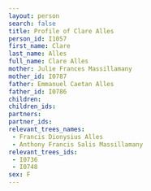 ```yaml
---
layout: person
search: false
title: Profile of Clare Alles
person_id: I1057
first_name: Clare
last_name: Alles
full_name: Clare Alles
mother: Julie Frances Massillamany
mother_id: I0787
father: Emmanuel Caetan Alles
father_id: I0786
children:
children_ids:
partners:
partner_ids:
relevant_trees_names:
 - Francis Dionysius Alles
 - Anthony Francis Salis Massillamany
relevant_trees_ids:
 - I0736
 - I0748
sex: F
---
```


